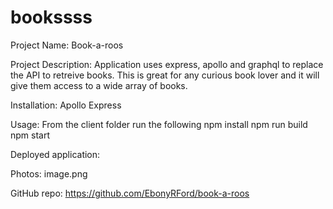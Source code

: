 # bookssss

Project Name: Book-a-roos

Project Description:
Application uses express, apollo and graphql to replace the API to retreive books. This is great for any curious book lover and it will give them access to a wide array of books. 

Installation:
Apollo
Express

Usage:
From the client folder run the following
npm install
npm run build
npm start 

Deployed application:


Photos:
image.png

GitHub repo: https://github.com/EbonyRFord/book-a-roos
